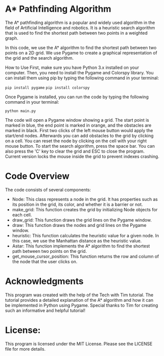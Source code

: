 # A* Pathfinding Algorithm
The A* pathfinding algorithm is a popular and widely used algorithm in the field of Artificial Intelligence and robotics. It is a heuristic search algorithm that is used to find the shortest path between two points in a weighted graph.

In this code, we use the A* algorithm to find the shortest path between two points on a 2D grid. We use Pygame to create a graphical representation of the grid and the search algorithm.

How to Use
First, make sure you have Python 3.x installed on your computer. Then, you need to install the Pygame and Colorspy library. You can install them using pip by typing the following command in your terminal:

`pip install pygame`
`pip install colorspy`

Once Pygame is installed, you can run the code by typing the following command in your terminal:

`python main.py`

The code will open a Pygame window showing a grid. The start point is marked in blue, the end point is marked in orange, and the obstacles are marked in black. 
First two clicks of the left mouse button would apply the start/end nodes. Afterwards you can add obstacles to the grid by clicking on a cell. You can reset the node by clicking on the cell with your right mouse button. To start the search algorithm, press the space bar. You can also press the 'C' key to clear the grid and ESC to close the program. Current version locks the mouse inside the grid to prevent indexes crashing.

# Code Overview
The code consists of several components:

* Node: This class represents a node in the grid. It has properties such as its position in the grid, its color, and whether it is a barrier or not.
* make_grid: This function creates the grid by initializing Node objects for each cell.
* draw_grid: This function draws the grid lines on the Pygame window.
* draw: This function draws the nodes and grid lines on the Pygame window.
* heuristic: This function calculates the heuristic value for a given node. In this case, we use the Manhattan distance as the heuristic value.
* Astar: This function implements the A* algorithm to find the shortest path between two points on the grid.
* get_mouse_cursor_position: This function returns the row and column of the node that the user clicks on.

# Acknowledgments
This program was created with the help of the Tech with Tim tutorial. The tutorial provides a detailed explanation of the A* algorithm and how it can be implemented in Python using Pygame. Special thanks to Tim for creating such an informative and helpful tutorial!

# License:

This program is licensed under the MIT License. Please see the LICENSE file for more details.
